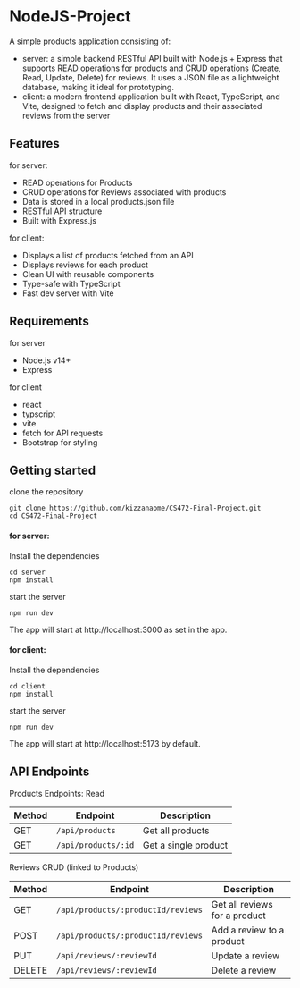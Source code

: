 # NodeJS-Project

A simple products application consisting of:
- server: a simple backend RESTful API built with Node.js + Express that supports READ operations for products and CRUD operations (Create, Read, Update, Delete) for reviews. It uses a JSON file as a lightweight database, making it ideal for prototyping.
- client: a modern frontend application built with React, TypeScript, and Vite, designed to fetch and display products and their associated reviews from the server


## Features

for server:
- READ operations for Products
- CRUD operations for Reviews associated with products
- Data is stored in a local products.json file
- RESTful API structure
- Built with Express.js

for client:
- Displays a list of products fetched from an API
- Displays reviews for each product
- Clean UI with reusable components
- Type-safe with TypeScript
- Fast dev server with Vite


## Requirements

for server
- Node.js v14+
- Express

for client
- react
- typscript
- vite
- fetch for API requests
- Bootstrap for styling


## Getting started

clone the repository
```
git clone https://github.com/kizzanaome/CS472-Final-Project.git
cd CS472-Final-Project
```

#### for server:
Install the dependencies

```
cd server
npm install
```

start the server
```
npm run dev
```

The app will start at http://localhost:3000 as set in the app.

#### for client:
Install the dependencies

```
cd client
npm install
```

start the server
```
npm run dev
```

The app will start at http://localhost:5173 by default.


## API Endpoints

Products Endpoints: Read

| Method | Endpoint            | Description          |
| ------ | ------------------- | -------------------- |
| GET    | `/api/products`     | Get all products     |
| GET    | `/api/products/:id` | Get a single product |


Reviews CRUD (linked to Products)

| Method | Endpoint                           | Description                   |
| ------ | ---------------------------------- | ----------------------------- |
| GET    | `/api/products/:productId/reviews` | Get all reviews for a product |
| POST   | `/api/products/:productId/reviews` | Add a review to a product     |
| PUT    | `/api/reviews/:reviewId`           | Update a review               |
| DELETE | `/api/reviews/:reviewId`           | Delete a review               |
